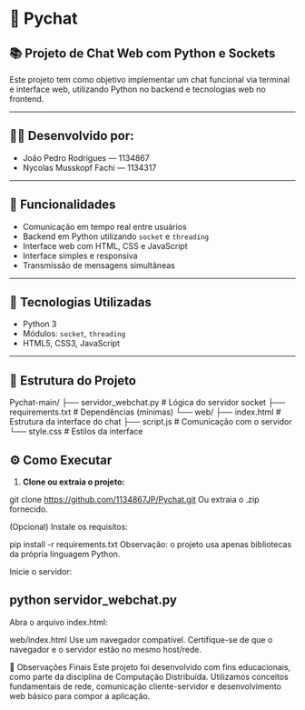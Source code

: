 # 💬 Pychat

## 📚 Projeto de Chat Web com Python e Sockets

Este projeto tem como objetivo implementar um chat funcional via terminal e interface web, utilizando Python no backend e tecnologias web no frontend.

---

## 👨‍💻 Desenvolvido por:

- João Pedro Rodrigues — 1134867  
- Nycolas Musskopf Fachi — 1134317

---

## 🚀 Funcionalidades

- Comunicação em tempo real entre usuários  
- Backend em Python utilizando `socket` e `threading`  
- Interface web com HTML, CSS e JavaScript  
- Interface simples e responsiva  
- Transmissão de mensagens simultâneas

---

## 🧰 Tecnologias Utilizadas

- Python 3  
- Módulos: `socket`, `threading`  
- HTML5, CSS3, JavaScript 

---

## 📂 Estrutura do Projeto

Pychat-main/
├── servidor_webchat.py # Lógica do servidor socket
├── requirements.txt # Dependências (mínimas)
└── web/
├── index.html # Estrutura da interface do chat
├── script.js # Comunicação com o servidor
└── style.css # Estilos da interface


## ⚙️ Como Executar

1. **Clone ou extraia o projeto:**

git clone https://github.com/1134867JP/Pychat.git
Ou extraia o .zip fornecido.

(Opcional) Instale os requisitos:

pip install -r requirements.txt
Observação: o projeto usa apenas bibliotecas da própria linguagem Python.

Inicie o servidor:

python servidor_webchat.py
---

Abra o arquivo index.html:

web/index.html
Use um navegador compatível. Certifique-se de que o navegador e o servidor estão no mesmo host/rede.

📝 Observações Finais
Este projeto foi desenvolvido com fins educacionais, como parte da disciplina de Computação Distribuída. Utilizamos conceitos fundamentais de rede, comunicação cliente-servidor e desenvolvimento web básico para compor a aplicação.
